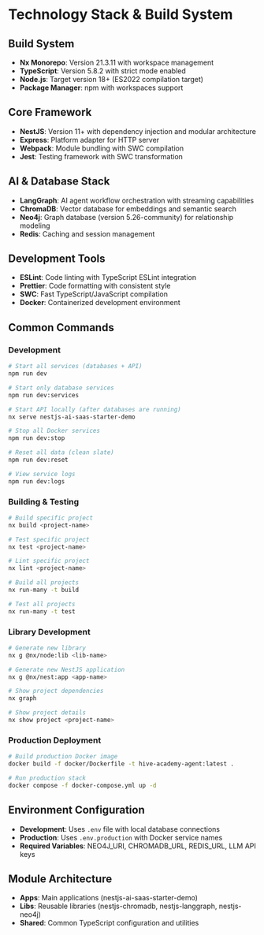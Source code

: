 # Technology Stack & Build System

## Build System

- **Nx Monorepo**: Version 21.3.11 with workspace management
- **TypeScript**: Version 5.8.2 with strict mode enabled
- **Node.js**: Target version 18+ (ES2022 compilation target)
- **Package Manager**: npm with workspaces support

## Core Framework

- **NestJS**: Version 11+ with dependency injection and modular architecture
- **Express**: Platform adapter for HTTP server
- **Webpack**: Module bundling with SWC compilation
- **Jest**: Testing framework with SWC transformation

## AI & Database Stack

- **LangGraph**: AI agent workflow orchestration with streaming capabilities
- **ChromaDB**: Vector database for embeddings and semantic search
- **Neo4j**: Graph database (version 5.26-community) for relationship modeling
- **Redis**: Caching and session management

## Development Tools

- **ESLint**: Code linting with TypeScript ESLint integration
- **Prettier**: Code formatting with consistent style
- **SWC**: Fast TypeScript/JavaScript compilation
- **Docker**: Containerized development environment

## Common Commands

### Development

```bash
# Start all services (databases + API)
npm run dev

# Start only database services
npm run dev:services

# Start API locally (after databases are running)
nx serve nestjs-ai-saas-starter-demo

# Stop all Docker services
npm run dev:stop

# Reset all data (clean slate)
npm run dev:reset

# View service logs
npm run dev:logs
```

### Building & Testing

```bash
# Build specific project
nx build <project-name>

# Test specific project
nx test <project-name>

# Lint specific project
nx lint <project-name>

# Build all projects
nx run-many -t build

# Test all projects
nx run-many -t test
```

### Library Development

```bash
# Generate new library
nx g @nx/node:lib <lib-name>

# Generate new NestJS application
nx g @nx/nest:app <app-name>

# Show project dependencies
nx graph

# Show project details
nx show project <project-name>
```

### Production Deployment

```bash
# Build production Docker image
docker build -f docker/Dockerfile -t hive-academy-agent:latest .

# Run production stack
docker compose -f docker-compose.yml up -d
```

## Environment Configuration

- **Development**: Uses `.env` file with local database connections
- **Production**: Uses `.env.production` with Docker service names
- **Required Variables**: NEO4J_URI, CHROMADB_URL, REDIS_URL, LLM API keys

## Module Architecture

- **Apps**: Main applications (nestjs-ai-saas-starter-demo)
- **Libs**: Reusable libraries (nestjs-chromadb, nestjs-langgraph, nestjs-neo4j)
- **Shared**: Common TypeScript configuration and utilities
